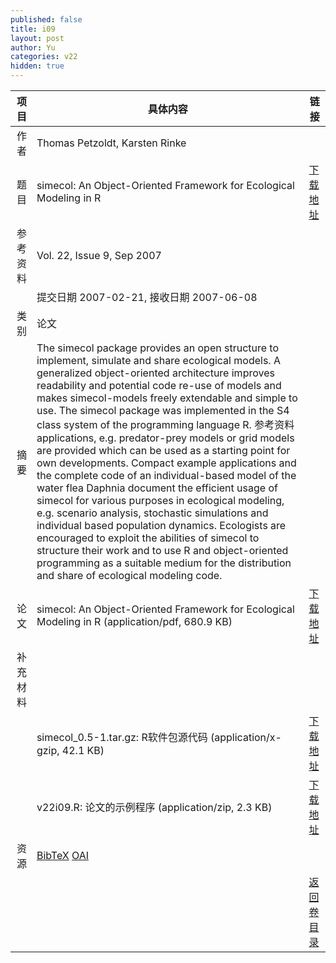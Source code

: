 ```yaml
---
published: false
title: i09
layout: post
author: Yu
categories: v22
hidden: true
---
```


| 项目 | 具体内容 | 链接 |
|---:|---|---|
| 作者 | Thomas Petzoldt, Karsten Rinke| |
| 题目 |simecol: An Object-Oriented Framework for Ecological Modeling in R | [下载地址](http://www.jstatsoft.org/v22/i09/paper) |
| 参考资料 |Vol. 22, Issue 9, Sep 2007 | |
| | 提交日期 2007-02-21, 接收日期 2007-06-08| | 
| 类别 | 论文| |
| 摘要 | The simecol package provides an open structure to implement, simulate and share ecological models. A generalized object-oriented architecture improves readability and potential code re-use of models and makes simecol-models freely extendable and simple to use. The simecol package was implemented in the S4 class system of the programming language R. 参考资料 applications, e.g. predator-prey models or grid models are provided which can be used as a starting point for own developments. Compact example applications and the complete code of an individual-based model of the water flea Daphnia document the efficient usage of simecol for various purposes in ecological modeling, e.g. scenario analysis, stochastic simulations and individual based population dynamics.  Ecologists are encouraged to exploit the abilities of simecol to structure their work and to use R and object-oriented programming as a suitable medium for the distribution and share of ecological modeling code.| |
| 论文 | simecol: An Object-Oriented Framework for Ecological Modeling in R  (application/pdf, 680.9 KB)| [下载地址](http://www.jstatsoft.org/v22/i09/paper) |
| 补充材料 | | |
| |simecol_0.5-1.tar.gz: R软件包源代码  (application/x-gzip, 42.1 KB)|  [下载地址](http://www.jstatsoft.org/v22/i09/supp/1) |
| |v22i09.R: 论文的示例程序  (application/zip, 2.3 KB)|  [下载地址](http://www.jstatsoft.org/v22/i09/supp/2) |
| 资源 | [BibTeX](http://www.jstatsoft.org/v22/i09/bibtex) [OAI](http://www.jstatsoft.org/oai?verb=GetRecord&identifier=oai.jstatsoft/v22/i09&prefix=oai_dc)| |
| |  | [返回卷目录]({{site.baseurl}}/volume/v22.html) |
